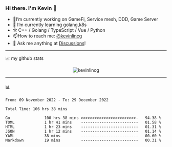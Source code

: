 ### Hi there. I'm Kevin 👋

- 🔭I’m currently working on GameFi, Service mesh, DDD, Game Server
- 🌱 I’m currently learning golang,k8s
-   :hammer_and_pick: C++ / Golang / TypeScript / Vue / Python
- 📫How to reach me: [@kevinlincg](https://twitter.com/kevinlincg) 
-   :thought_balloon: Ask me anything at [Discussions](https://github.com/kevinlincg/kevinlincg/discussions/new)!

---

📈 my github stats

<p align="center"> <img src="https://github-readme-stats-ouuan.vercel.app/api?username=kevinlincg&theme=dark&show_icons=true&count_private=true" alt="kevinlincg" />

---

#### :bar_chart: 

<!--START_SECTION:waka-->

```text
From: 09 November 2022 - To: 29 December 2022

Total Time: 106 hrs 38 mins

Go               100 hrs 38 mins >>>>>>>>>>>>>>>>>>>>>>>>-   94.38 %
TOML             1 hr 41 mins    -------------------------   01.58 %
HTML             1 hr 23 mins    -------------------------   01.31 %
JSON             1 hr 12 mins    -------------------------   01.14 %
YAML             38 mins         -------------------------   00.60 %
Markdown         19 mins         -------------------------   00.31 %
```

<!--END_SECTION:waka-->
